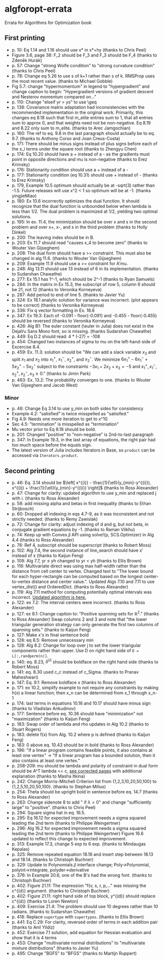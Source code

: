 # algforopt-errata

Errata for Algorithms for Optimization book

## First printing

* p. 10: Eq 1.14 and 1.16 should use x* in x*+hy (thanks to Chris Peel)
* Figure 3.6, page 38: F_2 should be F_3 and F_3 should be F_4 (thanks to Zdeněk Hurák)
* p. 57: Change "strong Wolfe condition" to "strong curvature condition" (thanks to Chris Peel)
* p. 78: Change eq 5.26 to use s of k+1 rather than s of k. RMSProp uses the most recent value. (thanks to Michael Gobble)
* Fig 5.7: change "hypermomentum" in legend to "hypergradient" and change caption to begin: "Hypergradient versions of gradient descent and Nesterov momentum compared on..."
* p. 110: Change "elseif yr > ys" to use \geq
* p. 138: Covariance matrix adaptation had inconsistencies with the recommended implementation in the original work. Primarily, this changes eq 8.18 such that first m_elite entries sum to 1, that all entries sum to approx 0, and that weights need not be non-negative. Eq 8.19 and 8.22 only sum to m_elite. (thanks to Arec Jamgochian)
* p. 160: The ref to eq. 9.8 in the last paragraph should actually be to eq. 9.7. (thanks to Anthony Corso and Joan Creus-Costa)
* p. 171: There should be minus signs instead of plus signs before each of the x_i terms under the square root (thanks to Zhengyu Chen)
* p. 174: Eq 10.20 should have a + instead of a - as the gradients must point in opposite directions and mu is non-negative (thanks to Erez Krimsky)
* p. 176: Stationarity condition should use a + instead of a -
* p. 177: Stationarity condition (eq 10.31) should use + instead of - (thanks to Erez Krimsky)
* p. 179, Example 10.5 optimum should actually be at -sqrt(3) rather than -1.5. Future releases will use x^2 < 1 so optimum will be at -1. (thanks yingjieMiao)
* p. 180: Ex 10.6 incorrectly optimizes the dual function. It should recognize that the dual function is unbounded below when lambda is less than 1/2. The dual problem is maximized at 1/2, yielding two optimal solutions.
* p. 195: In ex. 11.4, the minimization should be over x and s in the second problem and over x+, x-, and s in the third problem (thanks to Holly Dinkel)
* p. 200: The leaving index should be in B.
* p. 203: Ex 11.7 should read "causes x_4 to become zero" (thanks to Wouter Van Gijseghem)
* p. 208: The dual form should have a >= constraint. This must also be changed in alg 11.6. (thanks to Wouter Van Gijseghem)
* p. 209: Example 11.9 should use a >= constraint for A'mu.
* p. 248: Alg 13.11 should use 13 instead of 6 in its implementation. (thanks to Sudarshan Chawathe)
* p. 277: Ex 15.1 has 1^-1, which should be 2^-1 (thanks to Ryan Samuels)
* p. 284: In the matrix in Ex 15.3, the subscript of row 5, column 6 should be 21, not 12 (thanks to Veronika Korneyeva)
* p. 287: Add period to end of line 5. (thanks to Javier Yu)
* p. 324: Ex 18.1 analytic solution for variance was incorrect. (plot appears to be correct) (thanks to Veronika Korneyeva)
* p. 336: Fix q vector formatting in Ex. 18.6
* p. 347: Ex 19.3: Each of -0.091 - floor(-0.091) and -0.455 - floor(-0.455) should be reversed (thanks to Veronika Korneyeva)
* p. 426: Alg B1: The euler constant (\euler in Julia) does not exist in the DejaVu Sans Mono font, so is missing. (thanks Sudarshan Chawathe)
* p. 449: Eq D.2 should read: 4 * (-27) = -108
* p. 454: Changed two instances of sigma to mu on the left-hand-side of Excercise 8.4.
* p. 459: Ex. 11.3: solution should be "We can add a slack variable $x_3$ and split $x_1$ and $x_2$ into $x_1^+$, $x_1^-$, $x_2^+$, and $x_2^-$. We minimize $6x_1^+ - 6x_1^- + 5x_2^+ - 5x_2^-$ subject to the constraints $-3x_1 + 2x_2 + x_3 = -5$ and $x_1^+, x_1^-, x_2^+, x_2^-, x_3 \geq 0$." (thanks to Jimin Park)
* p. 463: Ex. 13.2: The probability converges to one. (thanks to Wouter Van Gijseghem and Jacob West)

### Minor
* p. 46: Change Eq 3.14 to use y_min on both sides for consistency
* Example 4.2: "satisfied" is twice misspelled as "satisifed."
* Fig 4.9: Needs one more iteration to get to x^10.
* Sec 4.5: "termination" is misspelled as "terminiation"
* Mu vector prior to Eq 8.18 should be bold. 
* p. 201: Changed "positive" to "non-negative" is 2nd-to-last paragraph
* p. 347: In Example 19.3, in the last array of equations, the right pair had too much space before the equals sign.
* The latest version of Julia includes Iterators in Base, so `product` can be accessed via `Iterators.product`.

## Second printing

* p. 46: Eq. 3.14 should be $\left[ x^{(i)} - \frac{1}{\ell}(y_{min}-y^{(i)}), x^{(i)} + \frac{1}{\ell}(y_{min}-y^{(i)}) \right]$ (thanks to Ross Alexander)
* p. 47: Change for clarity: updated algorithm to use y_min and replaced j with i. (thanks to Ross Alexander)
* p. 58: add missing alpha and betas in first inequality (thanks to Ethan Strijbosch)
* p. 60: Dropped all indexing in eqs 4.7-9, as it was inconsistent and not strictly needed. (thanks to Remy Zawislak)
* p. 72: Change for clarity: adjust indexing of d and g, but not beta, in conjugate gradient equations by -1. (thanks to Raman Vilkhu)
* p. 74: Keep up with Convex.jl API using solve!(p, SCS.Optimizer) in Alg 4.4 (thanks to Ross Alexander)
* p. 76: Ref 4, subscript should be superscript (thanks to Robert Moss)
* p. 102: Alg 7.4, the second instance of line_search should have x' instead of x (thanks to Kaijun Feng)
* p. 109: Alg 7.7, yr ≤ yh changed to yr < yh (thanks to Ellis Brown)
* p. 116: Multivariate direct was using max half-width rather than the distance from cell center to vertex. Changed text to "The lower bound for each hyper-rectangle can be computed based on the longest center-to-vertex distance and center value.". Updated Algs 7.10 and 7.11 to use vertex_dist() and OrderedDict. (thanks to Ross Alexander)
* p. 119: Alg 7.11 method for computing potentially optimal intervals was incorrect. [Updated algorithm is here.](https://github.com/sisl/algforopt-errata/blob/master/p119.pdf)
* p. 122: ex 7.2: The interval centers were incorrect. (thanks to Ross Alexander) 
* p. 127: ex 8.1: Change caption to: "Positive spanning sets for $\mathbb{R}^2$." (thanks to Ross Alexander)
                  Swap columns 2 and 3 and note that "the lower triangular generation strategy can only generate the first two columns of spanning sets."  (thanks to Kaijun Feng)
* p. 127: Make x's in final sentence bold
* p. 128: eq 8.5: Remove unnecessary min
* p. 128: Alg 8.2: Change for loop over j to set the lower triangular components rather than upper. 
                   Use D on right hand side of `D = L[:,randperm(n)]`.
* p. 140: eq. 8.23, $\delta^(i)$ should be boldface on the right hand side (thanks to Robert Moss)
* p. 141: eq. 8.30 used c_c instead of c_Sigma. (thanks to Pranav Maheshwari)
* p. 147: Eq. 9.1: Remove boldface x (thanks to Ross Alexander)
* p. 171: ex 10.2, simplify example to not require any constraints by making h(x) a linear function; then x_n can be determined from x_1 through x_n-1
* p. 174: last terms in equations 10.16 and 10.17 should have minus sign (thanks to Vladislav Ankudinov) 
* p. 177: Sentence before eq. 10.36 should have "minimization" not "maximization" (thanks to Kaijun Feng)
* p. 183: Swap order of lambda and rho updates in Alg 10.2 (thanks to Stuart Rogers)
* p. 183: delete f(x) from Alg. 10.2 where p is defined (thanks to Kaijun Feng)
* p. 183: 0 above eq. 10.43 should be in bold (thanks to Ross Alexander)
* p. 196: "If a linear program contains feasible points, it also contains at least one vertex" -> "If a linear program has a bounded solution, then it also contains at least one vertex."
* p. 208-209: mu should be lambda and polarity of constraint in dual form should be A^T lambda <= c, [see corrected pages](https://github.com/sisl/algforopt-errata/blob/master/p208-209.pdf) with additional explanation (thanks to Masha Itkina)
* p. 242: Change Morris-Mitchell Criterion list from {1,2,3,10,20,50,100} to {1,2,5,10,20,50,100}. (thanks to Stephan Milius)
* p. 254: Theta should be upright bold in sentence before eq. 14.7 (thanks to Ross Alexander)
* p. 263: Change sidenote 8 to add " if $\lambda = 0$" and change "sufficiently large" to "positive". (thanks to Chris Peel)
* p. 294: Square sigma hat in eq. 16.5.
* p. 295: Eq 16.12 for expected improvement needs a sigma squared leading the 2nd term (thanks to Philippe Weingertner)
* p. 296: Alg 16.2 for expected improvement needs a sigma squared leading the 2nd term (thanks to Philippe Weingertner)
          Figure 16.6 updated to reflect this change to expected improvement.
* p. 313: Example 17.3, change 5 exp to 6 exp. (thanks to Mindaugas Kepalas)
* p. 325: Remove repeated equation 18.18 and insert step between 18.13 and 18.14. (thanks to Christoph Buchner)
* p. 329: Update to Polynomials.jl interface change; Poly->Polynomial, polyint->integrate, polyder->derivative
* p. 376: In Example 20.6, one of the B's had the wrong font. (thanks to Christoph Buchner)
* p. 402: Figure 21.11: The expression "f(v, s, r, p,..." was missing the c^{(d)} argument. (thanks to Christoph Buchner)
* p. 402: Figure 21.11: right hand side of top block, y^{(d)} should replace c^{(d)} (thanks to Loren Newton)
* p. 409: Exercise 21.4: The problem should use 10 degrees rather than 10 radians. (thanks to Sudarshan Chawathe)
* p. 418: Replace `supertype` with `supertypes`. (thanks to Ellis Brown)
* p. 441: Eq C.29: For clarity, reversed order of terms in each addition pair (thanks to Anil Yildiz)
* p. 452: Exercise 7.1 solution, add equation for Hessian evaluation and show that it is 4 terms
* p. 453: Change "multivariate normal distributions" to "multivariate mixture distributions" (thanks to Javier Yu)
* p. 495: Change "BGFS" to "BFGS" (thanks to Martijn Ruppert)
